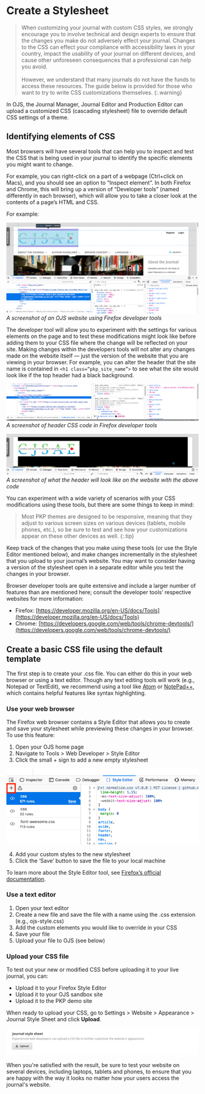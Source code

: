 # Create a Stylesheet

> When customizing your journal with custom CSS styles, we strongly encourage you to involve technical and design experts to ensure that the changes you make do not adversely effect your journal. Changes to the CSS can effect your compliance with accessibility laws in your country, impact the usability of your journal on different devices, and cause other unforeseen consequences that a professional can help you avoid.<br/><br/>However, we understand that many journals do not have the funds to access these resources. The guide below is provided for those who want to try to write CSS customizations themselves.
{:.warning}

In OJS, the Journal Manager, Journal Editor and Production Editor can upload a customized CSS (cascading stylesheet) file to override default CSS settings of a theme.

## Identifying elements of CSS

Most browsers will have several tools that can help you to inspect and test the CSS that is being used in your journal to identify the specific elements you might want to change. 

For example, you can right-click on a part of a webpage (Ctrl+click on Macs), and you should see an option to “Inspect element”. In both Firefox and Chrome, this will bring up a version of “Developer tools” (named differently in each browser), which will allow you to take a closer look at the contents of a page’s HTML and CSS. 

For example: 

![](./assets/browser-developer-tools.png)*A screenshot of an OJS website using Firefox developer tools*

The developer tool will allow you to experiment with the settings for various elements on the page and to test these modifications might look like before adding them to your CSS file where the change will be reflected on your site. Making changes within the developers tools will not alter any changes made on the website itself — just the version of the website that you are viewing in your browser. For example, you can alter the header that the site name is contained in 
`<h1 class=“pkp_site_name”>` to see what the site would look like if the top header had a black background. 

![](./assets/developer-tools-h1.png)*A screenshot of header CSS code in Firefox developer tools*

![](./assets/h1-header.png)*A screenshot of what the header will look like on the website with the above code*

You can experiment with a wide variety of scenarios with your CSS modifications using these tools, but there are some things to keep in mind:

> Most PKP themes are designed to be responsive, meaning that they adjust to various screen sizes on various devices (tablets, mobile phones, etc.), so be sure to test and see how your customizations appear on these other devices as well.
{:.tip}

Keep track of the changes that you make using these tools (or use the Style Editor mentioned below), and make changes incrementally in the stylesheet that you upload to your journal’s website. You may want to consider having a version of the stylesheet open in a separate editor while you test the changes in your browser.

Browser developer tools are quite extensive and include a larger number of features than are mentioned here; consult the developer tools’ respective websites for more information:

- Firefox: [https://developer.mozilla.org/en-US/docs/Tools](https://developer.mozilla.org/en-US/docs/Tools)
- Chrome: [https://developers.google.com/web/tools/chrome-devtools/](https://developers.google.com/web/tools/chrome-devtools/)

## Create a basic CSS file using the default template

The first step is to create your .css file. You can either do this in your web browser or using a text editor. Though any text editing tools will work (e.g., Notepad or TextEdit), we recommend using a tool like [Atom](https://atom.io/) or [NotePad++](https://notepad-plus-plus.org/), which contains helpful features like syntax highlighting.

### Use your web browser

The Firefox web browser contains a Style Editor that allows you to create and save your stylesheet while previewing these changes in your browser. To use this feature:

1. Open your OJS home page
2. Navigate to Tools > Web Developer > Style Editor
3. Click the small + sign to add a new empty stylesheet

![](./assets/browser-style-editor.png)

4. Add your custom styles to the new stylesheet
5. Click the ‘Save’ button to save the file to your local machine

To learn more about the Style Editor tool, see [Firefox’s official documentation](https://developer.mozilla.org/en-US/docs/Tools/Style_Editor).

### Use a text editor

1. Open your text editor
2. Create a new file and save the file with a name using the .css extension (e.g., ojs-style.css)
3. Add the custom elements you would like to override in your CSS
4. Save your file
5. Upload your file to OJS (see below)

### Upload your CSS file

To test out your new or modified CSS before uploading it to your live journal, you can:
- Upload it to your Firefox Style Editor
- Upload it to your OJS sandbox site
- Upload it to the PKP demo site

When ready to upload your CSS, go to Settings > Website > Appearance > Journal Style Sheet and click **Upload**.

![](./assets/upload-stylesheet.png)

When you're satisfied with the result, be sure to test your website on several devices, including laptops, tablets and phones, to ensure that you are happy with the way it looks no matter how your users access the journal's website.
